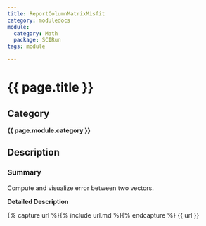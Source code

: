```yaml
---
title: ReportColumnMatrixMisfit
category: moduledocs
module:
  category: Math
  package: SCIRun
tags: module

---
```


# {{ page.title }}

## Category

**{{ page.module.category }}**

## Description

### Summary

Compute and visualize error between two vectors.

**Detailed Description**

{% capture url %}{% include url.md %}{% endcapture %}
{{ url }}
